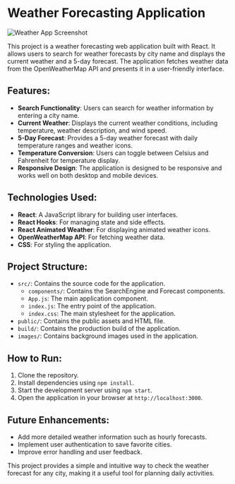 # Weather Forecasting Application

![Weather App Screenshot](https://raw.githubusercontent.com/drawliin/React-Weather-App-Picture/refs/heads/main/Capture.PNG?token=GHSAT0AAAAAAC3FOT3T4WILMAIGMXHSL3VIZ3QPS6Q)

This project is a weather forecasting web application built with React. It allows users to search for weather forecasts by city name and displays the current weather and a 5-day forecast. The application fetches weather data from the OpenWeatherMap API and presents it in a user-friendly interface.

## Features:
- **Search Functionality**: Users can search for weather information by entering a city name.
- **Current Weather**: Displays the current weather conditions, including temperature, weather description, and wind speed.
- **5-Day Forecast**: Provides a 5-day weather forecast with daily temperature ranges and weather icons.
- **Temperature Conversion**: Users can toggle between Celsius and Fahrenheit for temperature display.
- **Responsive Design**: The application is designed to be responsive and works well on both desktop and mobile devices.

## Technologies Used:
- **React**: A JavaScript library for building user interfaces.
- **React Hooks**: For managing state and side effects.
- **React Animated Weather**: For displaying animated weather icons.
- **OpenWeatherMap API**: For fetching weather data.
- **CSS**: For styling the application.

## Project Structure:
- `src/`: Contains the source code for the application.
  - `components/`: Contains the SearchEngine and Forecast components.
  - `App.js`: The main application component.
  - `index.js`: The entry point of the application.
  - `index.css`: The main stylesheet for the application.
- `public/`: Contains the public assets and HTML file.
- `build/`: Contains the production build of the application.
- `images/`: Contains background images used in the application.

## How to Run:
1. Clone the repository.
2. Install dependencies using `npm install`.
3. Start the development server using `npm start`.
4. Open the application in your browser at `http://localhost:3000`.

## Future Enhancements:
- Add more detailed weather information such as hourly forecasts.
- Implement user authentication to save favorite cities.
- Improve error handling and user feedback.

This project provides a simple and intuitive way to check the weather forecast for any city, making it a useful tool for planning daily activities.

